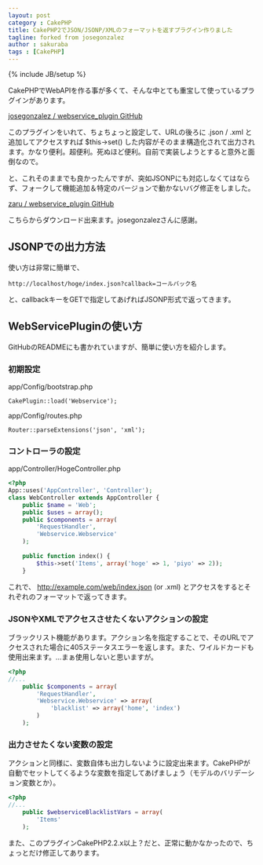 ```yaml
---
layout: post
category : CakePHP
title: CakePHP2でJSON/JSONP/XMLのフォーマットを返すプラグイン作りました
tagline: forked from josegonzalez
author : sakuraba
tags : [CakePHP]
---
```

{% include JB/setup %}

CakePHPでWebAPIを作る事が多くて、そんな中とても重宝して使っているプラグインがあります。

[josegonzalez / webservice_plugin GitHub](https://github.com/josegonzalez/webservice_plugin)

このプラグインをいれて、ちょちょっと設定して、URLの後ろに .json / .xml と追加してアクセスすれば $this->set() した内容がそのまま構造化されて出力されます。かなり便利。超便利。死ぬほど便利。自前で実装しようとすると意外と面倒なので。

と、これそのままでも良かったんですが、突如JSONPにも対応しなくてはならず、フォークして機能追加＆特定のバージョンで動かないバグ修正をしました。

[zaru / webservice_plugin GitHub](https://github.com/zaru/webservice_plugin)

こちらからダウンロード出来ます。josegonzalezさんに感謝。

## JSONPでの出力方法

使い方は非常に簡単で、

	http://localhost/hoge/index.json?callback=コールバック名

と、callbackキーをGETで指定してあげればJSONP形式で返ってきます。

## WebServicePluginの使い方

GitHubのREADMEにも書かれていますが、簡単に使い方を紹介します。

### 初期設定

app/Config/bootstrap.php

	CakePlugin::load('Webservice');

app/Config/routes.php

	Router::parseExtensions('json', 'xml');

### コントローラの設定

app/Controller/HogeController.php

```php
<?php
App::uses('AppController', 'Controller');
class WebController extends AppController {
	public $name = 'Web';
	public $uses = array();
	public $components = array(
		'RequestHandler',
		'Webservice.Webservice'
	);
	
	public function index() {
		$this->set('Items', array('hoge' => 1, 'piyo' => 2));
	}
```

これで、 http://example.com/web/index.json (or .xml) とアクセスをするとそれぞれのフォーマットで返ってきます。

### JSONやXMLでアクセスさせたくないアクションの設定

ブラックリスト機能があります。アクション名を指定することで、そのURLでアクセスされた場合に405ステータスエラーを返します。また、ワイルドカードも使用出来ます。…まぁ使用しないと思いますが。

```php
<?php
//...
	public $components = array(
		'RequestHandler',
		'Webservice.Webservice' => array(
			'blacklist' => array('home', 'index')
		)
	);
```

### 出力させたくない変数の設定

アクションと同様に、変数自体も出力しないように設定出来ます。CakePHPが自動でセットしてくるような変数を指定してあげましょう（モデルのバリデーション変数とか）。

```php
<?php
//...
	public $webserviceBlacklistVars = array(
		'Items'
	);
```

また、このプラグインCakePHP2.2.x以上？だと、正常に動かなかったので、ちょっとだけ修正してあります。

